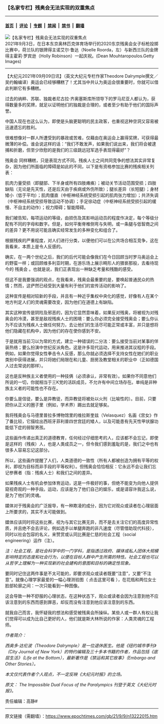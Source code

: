 ### 【名家专栏】残奥会无法实现的双重焦点

---

#### [首页](../../../..?n13222015) &nbsp;|&nbsp; [评论](../../../../../epoch-comment?n13222015) &nbsp;|&nbsp; [专题](../../../../../epoch-special?n13222015) &nbsp;|&nbsp; [禁闻](../../../../../epoch-news?n13222015) &nbsp;|&nbsp; [禁书](../../../../../books?n13222015) &nbsp;|&nbsp; [翻墙](https://github.com/gfw-breaker/nogfw/blob/master/README.md?n13222015)


<div><img alt="【名家专栏】残奥会无法实现的双重焦点" class="attachment-djy_600_400 size-djy_600_400 wp-post-image" src="https://i.epochtimes.com/assets/uploads/2021/09/id13222021-paralympics-1338086367-700x420-600x400.jpg"/>
<div class="caption">
 2021年9月3日，在日本东京奥林匹克体育场举行的2020东京残奥会女子标枪投掷比赛中，荷兰队的银牌得主诺艾尔‧鲁达（Noelle Roorda，左）与新西兰队的金牌得主霍莉‧罗宾逊（Holly Robinson）一起庆祝。(Dean Mouhtaropoulos.Getty Images)
</div></div><hr/><div class="post_content" id="artbody" itemprop="articleBody">
 <!-- article content begin -->
 <p>
  【大纪元2021年09月09日讯】（英文大纪元专栏作家Theodore Dalrymple撰文／吴约翰编译）奥运会已经够糟糕了！尤其当中共认为奥运会很重要时，你就可以借此判断它有多糟糕。
 </p>
 <p>
  过去的纳粹、苏联、独裁者尼古拉‧齐奥塞斯库所领导下的罗马尼亚人都认为，获得数量多的奖牌，就足以证明他们的独裁是合理的，或者至少有助于他们的国际声誉。
 </p>
 <p>
  中国人现在也这么认为，即使是头脑更聪明的民主政客，也重视这种空洞又容易被迅速遗忘的胜利。
 </p>
 <p>
  很难想像对一群人所遭受到的暴政或苦难，仅藉由在奥运会上赢得奖牌，可获得最微薄的补偿。谁会说这样的话：“我们不敢发声，如果我们说出来，我们将会被逮捕和折磨，但至少欣慰的是我们的三级跳远冠军选手表现得最好”？
 </p>
 <p>
  <ok href="https://www.epochtimes.com/gb/tag/%E6%AE%8B%E5%A5%A5%E4%BC%9A.html">
   残奥会
  </ok>
  同样糟糕，只是表现方式不同。残疾人士之间共同竞争的想法其实非常复杂，因为他们所面临的障碍是如此的不同，以下是有资格参加比赛的残疾相关列表：
 </p>
 <p>
  肌肉力量受损（即腿部、下半身或所有四肢瘫痪）；被动关节活动范围受损；四肢缺陷（无论是先天性，还是后天由于疾病或外伤所致）；腿长差异（长短腿）；身材矮小（低于平均）；肌肉僵直（中枢神经系统受损引起的肌肉张力增加）；共济失调（中枢神经系统受损导致运动不协调）；手足徐动症（中枢神经系统受损引起的缓慢、不自主的动作）；视力障碍；智能障碍。
 </p>
 <p>
  我们被告知，每项运动的等级，由损伤及其影响运动员的程度作决定，每个等级分配有不同的字母和数字。但是，如何平衡脊椎侧弯与失明，或一条腿与低智商之间的差异？更不用说可能且确实经常发生的多种变化和组合了。
 </p>
 <p>
  根据残疾的严重程度，对人们进行分类，以便他们可以在公共场合相互竞争，这在我看来，本质上是令人反感的。
 </p>
 <p>
  确实，在一两个世纪之后，我们的后代可能会像我们在今日回顾当时罗马奥运会上的野蛮一样；或回顾维多利亚时期，在游乐场上展示畸形人的猥亵那般，去看待现今的
  <ok href="https://www.epochtimes.com/gb/tag/%E6%AE%8B%E5%A5%A5%E4%BC%9A.html">
   残奥会
  </ok>
  。也就是说，我们正表现出一种缺乏考量和残酷的感受。
 </p>
 <p>
  但这不是我要强调的观点，在我看来，残奥会最重要的是，要唤起普通民众的热情；然而，这俨然已经受到大量有利于他们的宣传活动的影响了。
 </p>
 <p>
  这种宣传是相对较新的手段，并且有一种近乎集权中央化的感觉，好像有人在某个地方判定人们的灵魂需要改变，因为他们在道德上有缺陷。
 </p>
 <p>
  其实这种宣传是阴险及邪恶的，因为它显然意味着，如果反对残奥，将被视为对残奥会的冷漠，甚至是敌视残疾人士的困境：要么你必须完全接受残奥会；要么你认为不应该为残疾人士做任何努力，去让他们的生活尽可能正常或丰富，并只是想将他们隐藏在机构中，因为他们的存在使你感到不安。
 </p>
 <p>
  于是就用当前习以为常的方式，建立一种错误的二分法：要么接受当前对某事的佯装热络；要么扮演中世纪反派角色。这是许多现代运动，用来推进其议程的手段。例如，如果你觉得女性拳击令人反感，那么你就必须选择不支持女性在她们的职业类别中获得进展，并只将她们局限在和儿童、厨房及教堂相关的职业中（正如德国人过去常说的那样）。
 </p>
 <p>
  这也是反种族主义者使用的一种技俩（必须承认，非常有效）。如果你不同意他们所说的一切，你就相当于三K党的活跃成员，不允许有中间立场存在。单纯是非种族主义者的可能性也不存在。
 </p>
 <p>
  你要么是信徒，要么是异教徒，而异教徒将被处以火刑（比喻性的）。目前，只要把你从正义的圈子里（例如，学术界）踢出去就足够矣。
 </p>
 <p>
  我将残奥会与马德里普拉多博物馆里的维拉斯奎兹（Velasquez）名画《宫女》作了番比较，它描绘出西班牙菲利普四世宫廷的矮人，以及可能患有先天性甲状腺功能低下症的弱智男孩。
 </p>
 <p>
  这些画作传递出真正的道德教育，任何经过仔细思考的人，应该都不会忘记，即使是这样的（残疾）人，也是人类成员之一，但令我们感到羞耻的是，我们之中也有很多人容易忘记这部分。
 </p>
 <p>
  所以，这些画作提醒了人们，人类道德的一致性（所有人都被创造为拥有平等的权利，即视为目标而非手段的平等权利）。但残奥会恰恰相反：它永远不会让我们忘记参赛者（指：残疾人士）和我们之间的差异。
 </p>
 <p>
  如果残疾人士有机会参加体育运动，这是一件极好的事，但绝不能变为向他人提供窥视奇观的一种手段。运动，应该是为了他们自己的娱乐，或是请容许我这么说，是为了他们的灵魂。
 </p>
 <p>
  媒体对于残奥会的广泛报导，有一种欺凌的成分，因为它对观众或读者在心理层面上所要求的，其实不太可能做到。
 </p>
 <p>
  媒体应该同时将这些比赛，视为与其它比赛无异，而不是去关注它们的高度异常性质，并且绝不会去评论，例如选手以单腿奔跑的非凡速度（尽管借助现代科技），同时以社会包容的名义，来赞赏或认同比赛是仁慈的社会工程（social engineering）运作（注）。
 </p>
 <p>
  <em>
   注：社会工程，是社会科学中的一门学科，是指透过政府、媒体或私人团体大规模影响特定的态度和社会行为，以便在目标人群中产生所需的特性。社会工程也可以从哲学上理解为一种实现新的社会建构的意图和目标的确定性现象。
  </em>
 </p>
 <p>
  要同时记住这两件事是不太可能的，即要求观众或读者既要“注意”，又要“不注意”。就像心理学家最爱的一幅心理测验图（
  <ok href="https://watchviews.com/wp-content/uploads/2020/01/break-the-stereotype-Rubin-vase-800x533.jpg">
   点击这里可看
  </ok>
  ），在花瓶和两位女士脸部轮廓之间：一次只能看到一种图像。
 </p>
 <p>
  这会导致一种不舒服的心理状态，在这种状态下，观众或读者会因为注意到他不应该注意到的东西而感到罪恶，却反而没有注意到他应该注意到的东西。
 </p>
 <p>
  就我自己而言，我怀疑我的想法和感受被残奥会所操纵。某些人或一群人有权让我们觉得可以成为比自己更好的人，他们就是斯大林所说的作家：人类灵魂的工程师。
 </p>
 <p>
  <em>
   作者简介：
  </em>
 </p>
 <p>
  <em>
   西奥多‧达伦波（Theodore Dalrymple）是一位退休医生。他是《纽约城市季刊》（City Journal of New York）的特约编辑及三十多本书籍的作者，作品包括《底层生活》（Life at the Bottom），最新著作是《禁运和其它故事》（Embargo and Other Stories）。
  </em>
 </p>
 <p>
  <em>
   本文仅代表作者个人观点，不一定反映《大纪元时报》的立场。
  </em>
 </p>
 <p>
  <em>
   原文：
   <ok href="https://www.theepochtimes.com/the-impossible-dual-focus-of-the-paralympics_3980841.html">
    The Impossible Dual Focus of the Paralympics
   </ok>
   刊登于英文《大纪元时报》。
  </em>
 </p>
 <p>
  责任编辑：高静#
 </p>
 <!-- article content end -->
 <div id="below_article_ad">
 </div>
</div>


---

原文链接（需翻墙）：https://www.epochtimes.com/gb/21/9/9/n13222015.htm